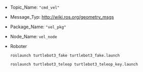 - Topic_Name: `"cmd_vel"` 
- Message_Typ: http://wiki.ros.org/geometry_msgs 
- Package_Name: `"vel_pkg"` 
- Node_Name: `vel_node` 

- Roboter 
	```ROS
	roslaunch turtlebot3_fake turtlebot3_fake.launch
	
	roslaunch turtlebot3_teleop turtlebot3_teleop_key.launch 
	```

